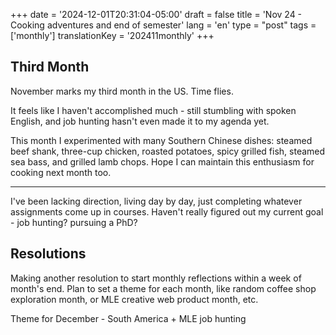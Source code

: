+++
date = '2024-12-01T20:31:04-05:00'
draft = false
title = 'Nov 24 - Cooking adventures and end of semester'
lang = 'en'
type = "post"
tags = ['monthly']
translationKey = '202411monthly'
+++

## Third Month

November marks my third month in the US. Time flies.

It feels like I haven't accomplished much - still stumbling with spoken English, and job hunting hasn't even made it to my agenda yet.

This month I experimented with many Southern Chinese dishes: steamed beef shank, three-cup chicken, roasted potatoes, spicy grilled fish, steamed sea bass, and grilled lamb chops. Hope I can maintain this enthusiasm for cooking next month too.

---

I've been lacking direction, living day by day, just completing whatever assignments come up in courses. Haven't really figured out my current goal - job hunting? pursuing a PhD?

## Resolutions

Making another resolution to start monthly reflections within a week of month's end. Plan to set a theme for each month, like random coffee shop exploration month, or MLE creative web product month, etc.

Theme for December - South America + MLE job hunting